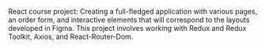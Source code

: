React course project: Creating a full-fledged application with various pages, an order form, and interactive elements that will correspond to the layouts developed in Figma.
This project involves working with Redux and Redux Toolkit, Axios, and React-Router-Dom.

